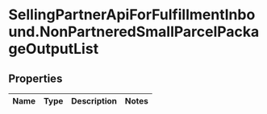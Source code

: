 # SellingPartnerApiForFulfillmentInbound.NonPartneredSmallParcelPackageOutputList

## Properties
Name | Type | Description | Notes
------------ | ------------- | ------------- | -------------
